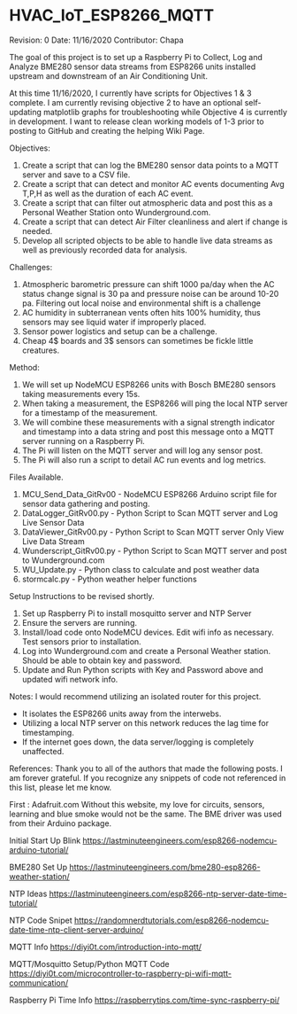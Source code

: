 # HVAC_IoT_ESP8266_MQTT
Revision: 0
Date: 11/16/2020
Contributor: Chapa

The goal of this project is to set up a Raspberry Pi to Collect, Log and Analyze BME280 sensor data streams from ESP8266 units installed upstream and downstream of an Air Conditioning Unit.

At this time 11/16/2020, I currently have scripts for Objectives 1 & 3 complete.
I am currently revising objective 2 to have an optional self-updating matplotlib graphs for troubleshooting while Objective 4 is currently in development. I want to release clean working models of 1-3 prior to posting to GitHub and creating the helping Wiki Page.

Objectives:
1. Create a script that can log the BME280 sensor data points to a MQTT server and save to a CSV file.
2. Create a script that can detect and monitor AC events documenting Avg T,P,H as well as the duration of each AC event.
3. Create a script that can filter out atmospheric data and post this as a Personal Weather Station onto Wunderground.com. 
4. Create a script that can detect Air Filter cleanliness and alert if change is needed.
5. Develop all scripted objects to be able to handle live data streams as well as previously recorded data for analysis.

Challenges:
1. Atmospheric barometric pressure can shift 1000 pa/day when the AC status change signal is 30 pa and pressure noise can be around 10-20 pa. Filtering out local noise and environmental shift is a challenge
2. AC humidity in subterranean vents often hits 100% humidity, thus sensors may see liquid water if improperly placed.
3. Sensor power logistics and setup can be a challenge.
4. Cheap 4$ boards and 3$ sensors can sometimes be fickle little creatures.

Method:
1. We will set up NodeMCU ESP8266 units with Bosch BME280 sensors taking measurements every 15s.
2. When taking a measurement, the ESP8266 will ping the local NTP server for a timestamp of the measurement.
3. We will combine these measurements with a signal strength indicator and timestamp into a data string and post this message onto a MQTT server running on a Raspberry Pi.
4. The Pi will listen on the MQTT server and will log any sensor post.
5. The Pi will also run a script to detail AC run events and log metrics.

Files Available.
1. MCU_Send_Data_GitRv00 - NodeMCU ESP8266 Arduino script file for sensor data gathering and posting.
2. DataLogger_GitRv00.py - Python Script to Scan MQTT server and Log Live Sensor Data
3. DataViewer_GitRv00.py - Python Script to Scan MQTT server Only View Live Data Stream
4. Wunderscript_GitRv00.py - Python Script to Scan MQTT server and post to Wunderground.com
5. WU_Update.py - Python class to calculate and post weather data
6. stormcalc.py - Python weather helper functions

Setup Instructions to be revised shortly.
1. Set up Raspberry Pi to install mosquitto server and NTP Server
2. Ensure the servers are running.
3. Install/load code onto NodeMCU devices. Edit wifi info as necessary. Test sensors prior to installation.
4. Log into Wunderground.com and create a Personal Weather station. Should be able to obtain key and password.
5. Update and Run Python scripts with Key and Password above and updated wifi network info.


Notes:
I would recommend utilizing an isolated router for this project. 
* It isolates the ESP8266 units away from the interwebs.
* Utilizing a local NTP server on this network reduces the lag time for timestamping.
* If the internet goes down, the data server/logging is completely unaffected.

References:
Thank you to all of the authors that made the following posts.
I am forever grateful.
If you recognize any snippets of code not referenced in this list, please let me know.

First : Adafruit.com
Without this website, my love for circuits, sensors, learning and blue smoke would not be the same.
The BME driver was used from their Arduino package.

Initial Start Up Blink
https://lastminuteengineers.com/esp8266-nodemcu-arduino-tutorial/

BME280 Set Up
https://lastminuteengineers.com/bme280-esp8266-weather-station/

NTP Ideas
https://lastminuteengineers.com/esp8266-ntp-server-date-time-tutorial/

NTP Code Snipet
https://randomnerdtutorials.com/esp8266-nodemcu-date-time-ntp-client-server-arduino/

MQTT Info
https://diyi0t.com/introduction-into-mqtt/

MQTT/Mosquitto Setup/Python MQTT Code
https://diyi0t.com/microcontroller-to-raspberry-pi-wifi-mqtt-communication/

Raspberry Pi Time Info
https://raspberrytips.com/time-sync-raspberry-pi/




